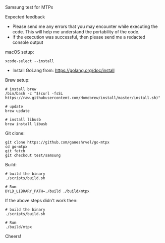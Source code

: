 
Samsung test for MTPx

Expected feedback
- Please send me any errors that you may encounter while executing the code. This will help me understand the portability of the code.
- If the execution was successful, then please send me a redacted console output


macOS setup:
```shell script
xcode-select --install
```

- Install GoLang from: https://golang.org/doc/install

Brew setup:
```shell script
# install brew
/bin/bash -c "$(curl -fsSL https://raw.githubusercontent.com/Homebrew/install/master/install.sh)"

# update
brew update

# install libusb
brew install libusb
```

Git clone:
```shell script
git clone https://github.com/ganeshrvel/go-mtpx
cd go-mtpx
git fetch
git checkout test/samsung
```

Build:
```shell script
# build the binary
./scripts/build.sh

# Run
DYLD_LIBRARY_PATH=./build ./build/mtpx
```


If the above steps didn't work then:
```shell script
# build the binary
./scripts/build.sh

# Run
./build/mtpx
```


Cheers!
